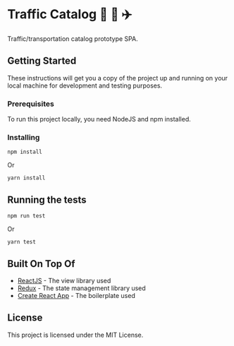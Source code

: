 # Traffic Catalog :tram: :car: :airplane:
Traffic/transportation catalog prototype SPA.

## Getting Started

These instructions will get you a copy of the project up and running on your local machine for development and testing purposes.

### Prerequisites
To run this project locally, you need NodeJS and npm installed.

### Installing


```
npm install
```

Or

```
yarn install
```

## Running the tests
```
npm run test
```
Or
```
yarn test
```

## Built On Top Of

* [ReactJS](https://reactjs.org/docs) - The view library used
* [Redux](https://redux.js.org/) - The state management library used
* [Create React App](https://github.com/facebook/create-react-app) - The boilerplate used

## License

This project is licensed under the MIT License.
